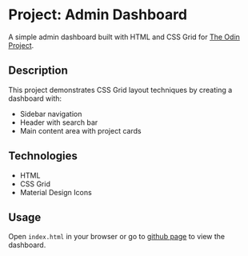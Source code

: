 # Project: Admin Dashboard

A simple admin dashboard built with HTML and CSS Grid for [The Odin Project](https://www.theodinproject.com/lessons/node-path-intermediate-html-and-css-admin-dashboard).

## Description

This project demonstrates CSS Grid layout techniques by creating a dashboard with:

- Sidebar navigation
- Header with search bar
- Main content area with project cards

## Technologies

- HTML
- CSS Grid
- Material Design Icons

## Usage

Open `index.html` in your browser or go to [github page](https://daringcalf.github.io/odin-admin-dashboard/) to view the dashboard.
